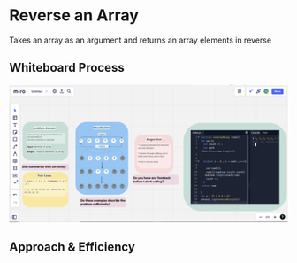 # Reverse an Array
Takes an array as an argument and returns an array elements in reverse 
## Whiteboard Process
![ReverseArray](./array-reverse.png)

## Approach & Efficiency
<!-- What approach did you take? Discuss Why. What is the Big O space/time for this approach? -->